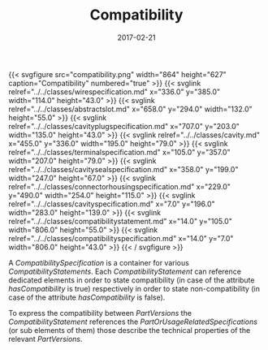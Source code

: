 ﻿---
title: Compatibility
toc: false
type: specs
layout: diagram
date: "2017-02-21"
draft: false
specification: VEC
version: 1.1.3
documentType: "Recommendation"
elementType: Diagram
classes:
  - WireSpecification
  - AbstractSlot
  - CavityPlugSpecification
  - Cavity
  - TerminalSpecification
  - CavitySealSpecification
  - ConnectorHousingSpecification
  - CavitySpecification
  - CompatibilityStatement
  - CompatibilitySpecification
menu:
  VEC-1.1.3:    
    parent: description-of-components
    identifier: description-of-components/compatibility
    weight: 1003017 

# Prev/next pager order (if `docs_section_pager` enabled in `params.toml`)
weight: 1003017
---
{{< svgfigure src="compatibility.png" width="864" height="627" caption="Compatibility" numbered="true" >}}
  {{< svglink relref="../../classes/wirespecification.md" x="336.0" y="385.0" width="114.0" height="43.0" >}}
  {{< svglink relref="../../classes/abstractslot.md" x="658.0" y="294.0" width="132.0" height="55.0" >}}
  {{< svglink relref="../../classes/cavityplugspecification.md" x="707.0" y="203.0" width="135.0" height="43.0" >}}
  {{< svglink relref="../../classes/cavity.md" x="455.0" y="336.0" width="195.0" height="79.0" >}}
  {{< svglink relref="../../classes/terminalspecification.md" x="105.0" y="357.0" width="207.0" height="79.0" >}}
  {{< svglink relref="../../classes/cavitysealspecification.md" x="358.0" y="199.0" width="247.0" height="67.0" >}}
  {{< svglink relref="../../classes/connectorhousingspecification.md" x="229.0" y="490.0" width="254.0" height="115.0" >}}
  {{< svglink relref="../../classes/cavityspecification.md" x="7.0" y="196.0" width="283.0" height="139.0" >}}
  {{< svglink relref="../../classes/compatibilitystatement.md" x="14.0" y="105.0" width="806.0" height="55.0" >}}
  {{< svglink relref="../../classes/compatibilityspecification.md" x="14.0" y="7.0" width="806.0" height="43.0" >}}
{{< / svgfigure >}}
<p> A <i>CompatibilitySpecification</i> is a container for various <i>CompatibilityStatements</i>. Each <i>CompatibilityStatement</i> can reference dedicated elements in order to state compatibility (in case of the attribute <i>hasCompatibility</i> is true) respectively in order to state non-compatibility (in case of the attribute <i>hasCompatibility </i>is false).     </p>      <p> To express the compatibility between <i>PartVersions</i> the <i>CompatibilityStatement </i>references the <i>PartOrUsageRelatedSpecifications </i>(or sub elements of them) those describe the technical properties of the relevant <i>PartVersions</i>.      </p>